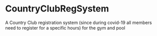# CountryClubRegSystem
A Country Club registration system (since during covid-19 all members need to register for a specific hours) for the gym and pool
